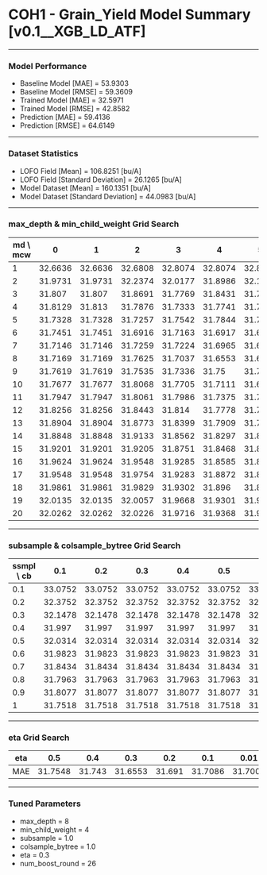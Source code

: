 # COH1 - Grain_Yield Model Summary [v0.1__XGB_LD_ATF]

***

### Model Performance

- Baseline Model [MAE] = 53.9303
- Baseline Model [RMSE] = 59.3609
- Trained Model [MAE] = 32.5971
- Trained Model [RMSE] = 42.8582
- Prediction [MAE] = 59.4136
- Prediction [RMSE] = 64.6149
***

### Dataset Statistics

- LOFO Field [Mean] = 106.8251 [bu/A]
- LOFO Field [Standard Deviation] = 26.1265 [bu/A]
- Model Dataset [Mean] = 160.1351 [bu/A]
- Model Dataset [Standard Deviation] = 44.0983 [bu/A]
***

### max_depth & min_child_weight Grid Search

|   md \ mcw |       0 |       1 |       2 |       3 |       4 |       5 |       6 |       7 |       8 |       9 |      10 |      11 |      12 |      13 |      14 |      15 |      16 |      17 |      18 |      19 |      20 |
|------------|---------|---------|---------|---------|---------|---------|---------|---------|---------|---------|---------|---------|---------|---------|---------|---------|---------|---------|---------|---------|---------|
|          1 | 32.6636 | 32.6636 | 32.6808 | 32.8074 | 32.8074 | 32.8074 | 32.8074 | 32.8074 | 32.8074 | 32.8074 | 32.8074 | 32.8239 | 32.8239 | 32.7721 | 32.7206 | 32.6618 | 32.6618 | 32.6618 | 32.6618 | 32.7968 | 32.7968 |
|          2 | 31.9731 | 31.9731 | 32.2374 | 32.0177 | 31.8986 | 32.1273 | 31.8771 | 31.9659 | 32.0484 | 32.0651 | 32.0495 | 32.0043 | 32.0337 | 32.0022 | 32.0866 | 32.1671 | 32.0786 | 32.0837 | 32.0632 | 32.1035 | 32.0591 |
|          3 | 31.807  | 31.807  | 31.8691 | 31.7769 | 31.8431 | 31.7587 | 31.7904 | 31.8943 | 31.806  | 31.8656 | 31.8312 | 31.8391 | 31.8782 | 31.8513 | 31.8553 | 31.9856 | 31.808  | 31.9084 | 31.8259 | 31.9313 | 31.8491 |
|          4 | 31.8129 | 31.813  | 31.7876 | 31.7333 | 31.7741 | 31.7201 | 31.8272 | 31.7783 | 31.79   | 31.8068 | 31.776  | 31.8153 | 31.8201 | 31.7435 | 31.7603 | 31.8202 | 31.8178 | 31.856  | 31.8025 | 31.8246 | 31.753  |
|          5 | 31.7328 | 31.7328 | 31.7257 | 31.7542 | 31.7844 | 31.7189 | 31.7253 | 31.7059 | 31.7633 | 31.7758 | 31.8138 | 31.7857 | 31.7563 | 31.7585 | 31.7485 | 31.7756 | 31.744  | 31.7494 | 31.7751 | 31.7464 | 31.7649 |
|          6 | 31.7451 | 31.7451 | 31.6916 | 31.7163 | 31.6917 | 31.6837 | 31.7142 | 31.704  | 31.734  | 31.7375 | 31.7358 | 31.7168 | 31.7382 | 31.7801 | 31.7472 | 31.7588 | 31.7361 | 31.7466 | 31.733  | 31.7295 | 31.7602 |
|          7 | 31.7146 | 31.7146 | 31.7259 | 31.7224 | 31.6965 | 31.6941 | 31.7093 | 31.7037 | 31.7574 | 31.7801 | 31.7183 | 31.7367 | 31.7548 | 31.7208 | 31.7161 | 31.715  | 31.687  | 31.7317 | 31.7664 | 31.7256 | 31.7598 |
|          8 | 31.7169 | 31.7169 | 31.7625 | 31.7037 | 31.6553 | 31.6825 | 31.7189 | 31.7177 | 31.7104 | 31.7086 | 31.7432 | 31.7621 | 31.7759 | 31.7319 | 31.6998 | 31.7436 | 31.7085 | 31.745  | 31.74   | 31.7076 | 31.7422 |
|          9 | 31.7619 | 31.7619 | 31.7535 | 31.7336 | 31.75   | 31.7083 | 31.7165 | 31.7195 | 31.7274 | 31.7316 | 31.7514 | 31.7131 | 31.7167 | 31.7337 | 31.7288 | 31.721  | 31.6891 | 31.7682 | 31.7602 | 31.7334 | 31.7193 |
|         10 | 31.7677 | 31.7677 | 31.8068 | 31.7705 | 31.7111 | 31.6999 | 31.7171 | 31.7259 | 31.7293 | 31.7477 | 31.72   | 31.72   | 31.7057 | 31.7314 | 31.6909 | 31.7272 | 31.6949 | 31.7483 | 31.7158 | 31.7487 | 31.7211 |
|         11 | 31.7947 | 31.7947 | 31.8061 | 31.7986 | 31.7375 | 31.7385 | 31.7353 | 31.7556 | 31.7545 | 31.7417 | 31.7263 | 31.7064 | 31.7434 | 31.7096 | 31.7339 | 31.7645 | 31.7386 | 31.6934 | 31.6979 | 31.6644 | 31.6678 |
|         12 | 31.8256 | 31.8256 | 31.8443 | 31.814  | 31.7778 | 31.7536 | 31.7453 | 31.7763 | 31.7616 | 31.7822 | 31.7218 | 31.7653 | 31.7704 | 31.6895 | 31.741  | 31.7028 | 31.7032 | 31.7147 | 31.7135 | 31.6915 | 31.7165 |
|         13 | 31.8904 | 31.8904 | 31.8773 | 31.8399 | 31.7909 | 31.7676 | 31.7677 | 31.7583 | 31.7738 | 31.7626 | 31.7587 | 31.7678 | 31.7527 | 31.7374 | 31.7183 | 31.7432 | 31.7371 | 31.6967 | 31.7119 | 31.6871 | 31.7039 |
|         14 | 31.8848 | 31.8848 | 31.9133 | 31.8562 | 31.8297 | 31.8216 | 31.7788 | 31.8025 | 31.7699 | 31.7856 | 31.793  | 31.7967 | 31.7789 | 31.7424 | 31.709  | 31.7476 | 31.7174 | 31.7103 | 31.7274 | 31.6568 | 31.7047 |
|         15 | 31.9201 | 31.9201 | 31.9205 | 31.8751 | 31.8468 | 31.8163 | 31.7988 | 31.7957 | 31.8421 | 31.8104 | 31.7858 | 31.7882 | 31.7845 | 31.7226 | 31.7394 | 31.7564 | 31.7261 | 31.7377 | 31.7641 | 31.6832 | 31.692  |
|         16 | 31.9624 | 31.9624 | 31.9548 | 31.9285 | 31.8585 | 31.8786 | 31.8247 | 31.819  | 31.8332 | 31.8341 | 31.8115 | 31.8097 | 31.7962 | 31.7263 | 31.7543 | 31.7386 | 31.7317 | 31.7168 | 31.7149 | 31.7235 | 31.7512 |
|         17 | 31.9548 | 31.9548 | 31.9754 | 31.9283 | 31.8872 | 31.8809 | 31.8485 | 31.8227 | 31.8808 | 31.8196 | 31.8148 | 31.8077 | 31.795  | 31.7616 | 31.7377 | 31.7477 | 31.7551 | 31.742  | 31.727  | 31.7077 | 31.7011 |
|         18 | 31.9861 | 31.9861 | 31.9829 | 31.9302 | 31.896  | 31.8818 | 31.8661 | 31.8491 | 31.8725 | 31.8504 | 31.8281 | 31.8122 | 31.8021 | 31.763  | 31.7682 | 31.7832 | 31.7622 | 31.7428 | 31.7147 | 31.7249 | 31.7203 |
|         19 | 32.0135 | 32.0135 | 32.0057 | 31.9668 | 31.9301 | 31.9079 | 31.8448 | 31.8549 | 31.8605 | 31.8623 | 31.8425 | 31.8286 | 31.8252 | 31.7725 | 31.7594 | 31.7869 | 31.774  | 31.7362 | 31.7289 | 31.7396 | 31.7194 |
|         20 | 32.0262 | 32.0262 | 32.0226 | 31.9716 | 31.9368 | 31.9168 | 31.8927 | 31.8626 | 31.8824 | 31.8674 | 31.8603 | 31.8141 | 31.8219 | 31.7668 | 31.7471 | 31.7542 | 31.7822 | 31.7571 | 31.7583 | 31.7218 | 31.7311 |

***

### subsample & colsample_bytree Grid Search

|   ssmpl \ cb |     0.1 |     0.2 |     0.3 |     0.4 |     0.5 |     0.6 |     0.7 |     0.8 |     0.9 |     1.0 |
|--------------|---------|---------|---------|---------|---------|---------|---------|---------|---------|---------|
|          0.1 | 33.0752 | 33.0752 | 33.0752 | 33.0752 | 33.0752 | 33.0752 | 33.0752 | 33.0752 | 33.0752 | 33.0244 |
|          0.2 | 32.3752 | 32.3752 | 32.3752 | 32.3752 | 32.3752 | 32.3752 | 32.3752 | 32.3752 | 32.3752 | 32.3962 |
|          0.3 | 32.1478 | 32.1478 | 32.1478 | 32.1478 | 32.1478 | 32.1478 | 32.1478 | 32.1478 | 32.1478 | 32.103  |
|          0.4 | 31.997  | 31.997  | 31.997  | 31.997  | 31.997  | 31.997  | 31.997  | 31.997  | 31.997  | 31.9352 |
|          0.5 | 32.0314 | 32.0314 | 32.0314 | 32.0314 | 32.0314 | 32.0314 | 32.0314 | 32.0314 | 32.0314 | 31.9036 |
|          0.6 | 31.9823 | 31.9823 | 31.9823 | 31.9823 | 31.9823 | 31.9823 | 31.9823 | 31.9823 | 31.9823 | 31.8859 |
|          0.7 | 31.8434 | 31.8434 | 31.8434 | 31.8434 | 31.8434 | 31.8434 | 31.8434 | 31.8434 | 31.8434 | 31.8172 |
|          0.8 | 31.7963 | 31.7963 | 31.7963 | 31.7963 | 31.7963 | 31.7963 | 31.7963 | 31.7963 | 31.7963 | 31.7654 |
|          0.9 | 31.8077 | 31.8077 | 31.8077 | 31.8077 | 31.8077 | 31.8077 | 31.8077 | 31.8077 | 31.8077 | 31.7498 |
|          1   | 31.7518 | 31.7518 | 31.7518 | 31.7518 | 31.7518 | 31.7518 | 31.7518 | 31.7518 | 31.7518 | 31.6553 |

***

### eta Grid Search

| eta   |     0.5 |    0.4 |     0.3 |    0.2 |     0.1 |    0.01 |   0.001 |
|-------|---------|--------|---------|--------|---------|---------|---------|
| MAE   | 31.7548 | 31.743 | 31.6553 | 31.691 | 31.7086 | 31.7004 | 64.4222 |

***

### Tuned Parameters

- max_depth = 8
- min_child_weight = 4
- subsample = 1.0
- colsample_bytree = 1.0
- eta = 0.3
- num_boost_round = 26

